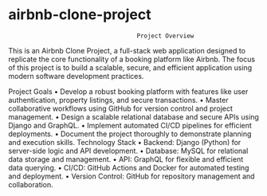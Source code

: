 # airbnb-clone-project
                                        Project Overview

This is an Airbnb Clone Project, a full-stack web application designed to replicate the core functionality of a booking platform like Airbnb. The focus of this project is 
to build a scalable, secure, and efficient application using modern software development practices. 

Project Goals
   •	Develop a robust booking platform with features like user authentication, property listings, and secure transactions.
   •	Master collaborative workflows using GitHub for version control and project management.
   •	Design a scalable relational database and secure APIs using Django and GraphQL.
   •	Implement automated CI/CD pipelines for efficient deployments.
   •	Document the project thoroughly to demonstrate planning and execution skills.
Technology Stack
   •	Backend: Django (Python) for server-side logic and API development.
   •	Database: MySQL for relational data storage and management.
   •	API: GraphQL for flexible and efficient data querying.
   •	CI/CD: GitHub Actions and Docker for automated testing and deployment.
   •	Version Control: GitHub for repository management and collaboration.


